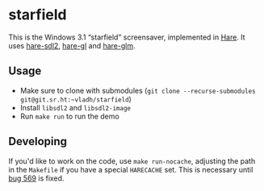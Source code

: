 # starfield

This is the Windows 3.1 “starfield” screensaver, implemented in [Hare].
It uses [hare-sdl2], [hare-gl] and [hare-glm].

[Hare]: https://harelang.org
[hare-sdl2]: https://git.sr.ht/~sircmpwn/hare-sdl2
[hare-gl]: https://git.sr.ht/~vladh/hare-gl
[hare-glm]: https://git.sr.ht/~vladh/hare-glm

## Usage

* Make sure to clone with submodules (`git clone --recurse-submodules git@git.sr.ht:~vladh/starfield`)
* Install `libsdl2` and `libsdl2-image`
* Run `make run` to run the demo

## Developing

If you'd like to work on the code, use `make run-nocache`, adjusting the
path in the `Makefile` if you have a special `HARECACHE` set. This is necessary
until [bug 569](https://todo.sr.ht/~sircmpwn/hare/569) is fixed.
